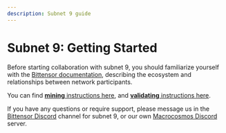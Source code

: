 ```yaml
---
description: Subnet 9 guide
---
```


# Subnet 9: Getting Started

Before starting collaboration with subnet 9, you should familiarize yourself with the [Bittensor documentation](https://docs.bittensor.com/), describing the ecosystem and relationships between network participants.

You can find [**mining** instructions here](https://github.com/macrocosm-os/pretraining/blob/main/docs/miner.md), and [**validating** instructions here](https://github.com/macrocosm-os/pretraining/blob/main/docs/validator.md).

If you have any questions or require support, please message us in the [Bittensor Discord](https://discord.com/channels/799672011265015819/1162768567821930597) channel for subnet 9, or our own [Macrocosmos Discord](https://discord.gg/vRTaAXpRcd) server.

